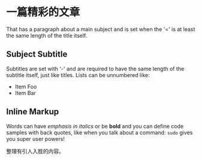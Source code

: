 # 一篇精彩的文章

That has a paragraph about a main subject and is set when the '='
is at least the same length of the title itself.
## Subject Subtitle
Subtitles are set with '-' and are required to have the same length
of the subtitle itself, just like titles.
Lists can be unnumbered like:
 * Item Foo
 * Item Bar
## Inline Markup
Words can have *emphasis in italics* or be **bold** and you can define
code samples with back quotes, like when you talk about a command: ``sudo``
gives you super user powers!

整理有引人入胜的内容。
